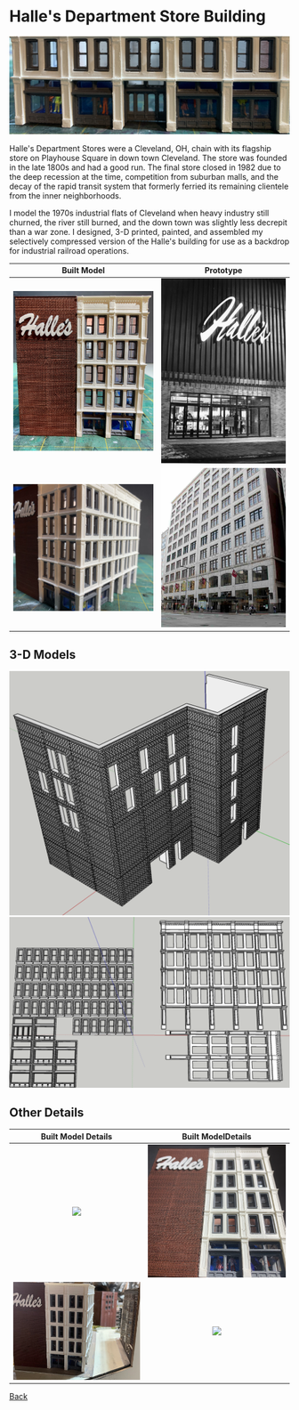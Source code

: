 # Halle's Department Store Building

![](HallesC.png)

Halle's Department Stores were a Cleveland, OH, chain with its flagship store on Playhouse Square in down town Cleveland. The store was founded in the late 1800s and had a good run. The final store closed in 1982 due to the deep recession at the time, competition from suburban malls, and the decay of the rapid transit system that formerly ferried its remaining clientele from the inner neighborhoods.

I model the 1970s industrial flats of Cleveland when heavy industry still churned, the river still burned, and the down town was slightly less decrepit than a war zone. I designed, 3-D printed, painted, and assembled my selectively compressed version of the Halle's building for use as a backdrop for industrial railroad operations.


Built Model                         |   Prototype                   
:----------------------------------:|:----------------------------------:
![The Halle's Building](HallesA.png)|  ![Prototype](HallesPrototypeA.jpeg) 
![The Halle's Building](HallesB.png)|  ![Prototype](HallesPrototypeB.jpeg) 

## 3-D Models

![SketchUp 2017](SketchUpA.png)
![SketchUp 2017](SketchUpB.png)

## Other Details 

Built Model Details                 |   Built ModelDetails                   
:----------------------------------:|:----------------------------------:
![](HallesG.png)                    |  ![](HallesD.png)
![](../20230822/IMG_1031.png)                    |  ![](HallesF.png)


[Back](https://nscale4by8.github.io/nscale4x8/)
